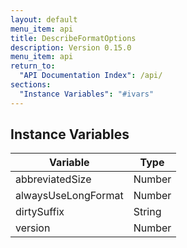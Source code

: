 ```yaml
---
layout: default
menu_item: api
title: DescribeFormatOptions
description: Version 0.15.0
menu_item: api
return_to:
  "API Documentation Index": /api/
sections:
  "Instance Variables": "#ivars"
---
```


## <a name="ivars"></a>Instance Variables

| Variable | Type |
| --- | --- |
| <a name="abbreviatedSize"></a>abbreviatedSize | Number |
| <a name="alwaysUseLongFormat"></a>alwaysUseLongFormat | Number |
| <a name="dirtySuffix"></a>dirtySuffix | String |
| <a name="version"></a>version | Number |

